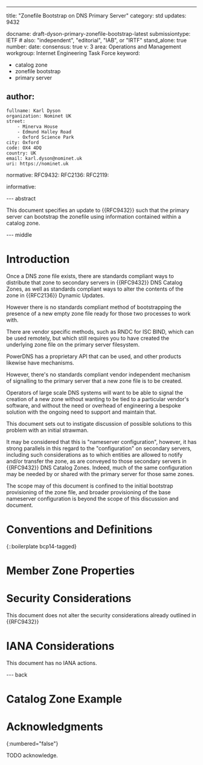 ---
title: "Zonefile Bootstrap on DNS Primary Server"
category: std
updates: 9432

docname: draft-dyson-primary-zonefile-bootstrap-latest
submissiontype: IETF  # also: "independent", "editorial", "IAB", or "IRTF"
stand_alone: true
number:
date:
consensus: true
v: 3
area: Operations and Management
workgroup: Internet Engineering Task Force
keyword:
 - catalog zone
 - zonefile bootstrap
 - primary server

author:
 -
    fullname: Karl Dyson
    organization: Nominet UK
    street:
        - Minerva House
        - Edmund Halley Road
        - Oxford Science Park
    city: Oxford
    code: OX4 4DQ
    country: UK
    email: karl.dyson@nominet.uk
    uri: https://nominet.uk

normative:
  RFC9432:
  RFC2136:
  RFC2119:

informative:

--- abstract

This document specifies an update to {{RFC9432}} such that the primary server can bootstrap the zonefile using information contained within a catalog zone.


--- middle

# Introduction

Once a DNS zone file exists, there are standards compliant ways to distribute that zone to secondary servers in {{RFC9432}} DNS Catalog Zones, as well as standards compliant ways to alter the contents of the zone in {{RFC2136}} Dynamic Updates.

However there is no standards compliant method of bootstrapping the presence of a new empty zone file ready for those two processes to work with.

There are vendor specific methods, such as RNDC for ISC BIND, which can be used remotely, but which still requires you to have created the underlying zone file on the primary server filesystem.

PowerDNS has a proprietary API that can be used, and other products likewise have mechanisms.

However, there's no standards compliant vendor independent mechanism of signalling to the primary server that a new zone file is to be created.

Operators of large scale DNS systems will want to be able to signal the creation of a new zone without wanting to be tied to a particular vendor's software, and without the need or overhead of engineering a bespoke solution with the ongoing need to support and maintain that.

This document sets out to instigate discussion of possible solutions to this problem with an initial strawman.

It may be considered that this is "nameserver configuration", however, it has strong parallels in this regard to the "configuration" on secondary servers, including such considerations as to which entities are allowed to notify and/or transfer the zone, as are conveyed to those secondary servers in {{RFC9432}} DNS Catalog Zones. Indeed, much of the same configuration may be needed by or shared with the primary server for those same zones.

The scope may of this document is confined to the initial bootstrap provisioning of the zone file, and broader provisioning of the base nameserver configuration is beyond the scope of this discussion and document.


# Conventions and Definitions

{::boilerplate bcp14-tagged}

# Member Zone Properties

# Security Considerations

This document does not alter the security considerations already outlined in {{RFC9432}}


# IANA Considerations

This document has no IANA actions.


--- back

# Catalog Zone Example

# Acknowledgments
{:numbered="false"}

TODO acknowledge.

